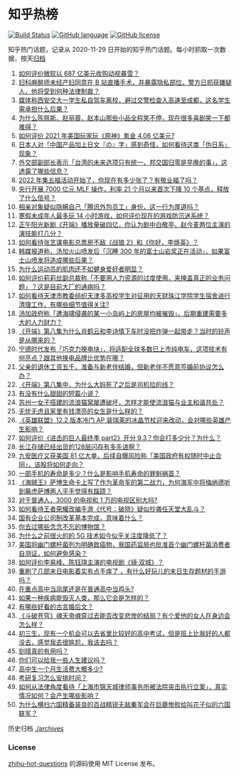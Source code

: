 # 知乎热榜
[![Build Status](https://github.com/ToWeLong/zhihu-hot-questions/workflows/CI/badge.svg)](https://github.com/ToWeLong/zhihu-hot-questions/actions)
[![GitHub language](https://img.shields.io/badge/language-golang-orange.svg)](https://golang.org/)
[![GitHub license](https://img.shields.io/github/license/ToWeLong/zhihu-hot-questions)](https://github.com/ToWeLong/zhihu-hot-questions/blob/main/LICENSE)

知乎热门话题，记录从 2020-11-29 日开始的知乎热门话题。每小时抓取一次数据，按天[归档](./archives)

<!-- BEGIN -->

1. [如何评价微软以 687 亿美元收购动视暴雪？](https://www.zhihu.com/question/512216137)
1. [妇科麻醉师未经产妇同意在 B 站直播手术，并暴露隐私部位，警方已抓获嫌疑人，他将受到何种法律制裁？](https://www.zhihu.com/question/512209245)
1. [媒体称西安交大一学生私自驾车离校，避过交警检查入高速至成都，这名学生需承担什么后果？](https://www.zhihu.com/question/512188024)
1. [为什么陈佩斯、赵丽蓉、赵本山那些小品全程笑不停，现在很多喜剧笑一下都难得？](https://www.zhihu.com/question/444413266)
1. [如何评价 2021 年美国玩家玩《原神》氪金 4.06 亿美元?](https://www.zhihu.com/question/512070727)
1. [日本人对「中国产品加上日文『の』字」感到奇怪，如何看待这类「伪日系」现象？](https://www.zhihu.com/question/512100109)
1. [外交部副部长表示「台湾的未来选项只有统一，邦交国归零是早晚的事」，这透露了哪些信息？](https://www.zhihu.com/question/512204712)
1. [2022 年集五福活动开始了，你现在有多少张了？有敬业福了吗？](https://www.zhihu.com/question/511857078)
1. [央行开展 7000 亿元 MLF 操作，利率 21 个月以来首次下降 10 个基点，释放了什么信号？](https://www.zhihu.com/question/511990197)
1. [相亲对象疑似隐瞒自己「腾讯外包员工」身份，这一行为厚道吗？](https://www.zhihu.com/question/512192137)
1. [寒假未成年人最多玩 14 小时游戏，如何评价现在的游戏防沉迷系统？](https://www.zhihu.com/question/511948279)
1. [正午阳光新剧《开端》播放量破四亿，你认为剧中白敬亭、赵今麦两位主演的演技能打几分？](https://www.zhihu.com/question/512193173)
1. [如何看待张艺谋电影总票房不敌《战狼 2》和《你好，李焕英》？](https://www.zhihu.com/question/511647150)
1. [韩媒报道称，汤加火山喷发后「沉睡 300 年的富士山岩浆正在活动」，如果富士山喷发将造成哪些后果？](https://www.zhihu.com/question/512183689)
1. [为什么运动员的肌肉还不如健身爱好者明显？](https://www.zhihu.com/question/444755298)
1. [如何评价莉莉丝副总裁称「不要用人力资源的过度使用，来掩盖真正的业务问题」？这是目前大厂的通病吗？](https://www.zhihu.com/question/512124900)
1. [如何看待天津市教委组织天津多高校学生对征用的天财珠江学院学生宿舍进行清理工作，有哪些细节值得关注?](https://www.zhihu.com/question/511978166)
1. [汤加政府称「遭海啸侵袭的某一小岛屿上的房屋均被摧毁」，后期重建需要多大的人力财力？](https://www.zhihu.com/question/512200673)
1. [《开端》第八集为什么肖鹤云和李诗情下车时没把炸弹一起带走？当时的铃声是从哪来的？](https://www.zhihu.com/question/511447389)
1. [宁德时代发布「巧克力换电块」，将适配全球多数已上市纯电车，这项技术有何亮点？跟其他换电品牌比优势在哪？](https://www.zhihu.com/question/512171172)
1. [父亲的退休工资五千，准备与新老伴结婚，但新老伴不愿意签婚前协议怎么办？](https://www.zhihu.com/question/511443582)
1. [《开端》第八集中，为什么大妈死了之后是司机拉的线？](https://www.zhihu.com/question/511388009)
1. [有没有什么甜甜的短篇小说？](https://www.zhihu.com/question/337950627)
1. [苏州一女子搭建的流浪猫窝屡遭破坏，怎样才能使流浪猫与业主和谐共处？](https://www.zhihu.com/question/512001812)
1. [无忧无虑且家里有钱漂亮的女生是什么样的？](https://www.zhihu.com/question/369021998)
1. [《英雄联盟》12.2 版本冷门 AP 装瑞莱的冰晶节杖迎来改动，会对哪些英雄产生影响？](https://www.zhihu.com/question/511785246)
1. [如何评价《进击的巨人最终季 part2》开分 9.3？你会打多少分？为什么？](https://www.zhihu.com/question/512008864)
1. [长江存储已经出货的128层闪存有多先进啊？](https://www.zhihu.com/question/498182804)
1. [九安医疗又获美国 81 亿大单，后续自曝风险称「美国政府有权随时中止合同」，该股将如何走向？](https://www.zhihu.com/question/511871287)
1. [一部手机的寿命是多少？什么是影响手机寿命的罪魁祸首？](https://www.zhihu.com/question/511304116)
1. [《海贼王》萨博生命卡上写了作为革命军的第二战力，为何海军中将梅纳德听到藤虎萨博两人平手觉得有蹊跷？](https://www.zhihu.com/question/510398391)
1. [对于普通人，3000 的电视和 1 万的电视区别大吗?](https://www.zhihu.com/question/511879154)
1. [如何看待王者荣耀改编手游《代号：破晓》疑似抄袭任天堂大乱斗？](https://www.zhihu.com/question/511987634)
1. [国有企业公司制改革基本完成，意味着什么？](https://www.zhihu.com/question/512030418)
1. [你去过哪些念念不忘的博物馆？](https://www.zhihu.com/question/397527871)
1. [为什么之前很火的的 5G 技术如今似乎关注度降低了？](https://www.zhihu.com/question/502747685)
1. [美国将幽门螺杆菌列为明确致癌物，我国药监局也批准首个幽门螺杆菌消费者自测证，如何避免感染？](https://www.zhihu.com/question/511835931)
1. [如何评价李易峰、陈钰琪主演的电视剧《镜·双城》？](https://www.zhihu.com/question/511719735)
1. [重刷了几部末日电影着实有点手痒了 ，有什么好玩儿的末日生存题材的手游吗？](https://www.zhihu.com/question/512113744)
1. [在重点高中当凤尾还是在普通高中当鸡头?](https://www.zhihu.com/question/512212211)
1. [如果一种疾病能毁灭人类，那么它会是怎样的？](https://www.zhihu.com/question/511160727)
1. [有哪些好看的古言婚后文？](https://www.zhihu.com/question/307487090)
1. [《斗破苍穹》魂天帝魂穿过去能否改变悲惨的结局？有个爱他的女人在身边会怎么样？](https://www.zhihu.com/question/509771249)
1. [初三生，现有一个机会可以去省里比较好的高中考试，但是班上比我好的人都没去，感觉我去很尴尬，我该去吗？](https://www.zhihu.com/question/512197285)
1. [刻晴真的有用吗？](https://www.zhihu.com/question/512025633)
1. [你们可以给我一些人生建议吗？](https://www.zhihu.com/question/512278622)
1. [高中生一个月生活费大概多少?](https://www.zhihu.com/question/511327548)
1. [考研复习怎么安排时间？](https://www.zhihu.com/question/267933471)
1. [如何从法律角度看待「上海市锦天城律师事务所被法院突击执行立案」，真实情况如何？会产生哪些影响？](https://www.zhihu.com/question/512156469)
1. [为什么横扫六国精备装良的百战精锐无敌秦军会在巨鹿惨败给叫花子似的六国联军？](https://www.zhihu.com/question/511876332)

<!-- END -->

历史归档 [./archives](./archives)


### License
[zhihu-hot-questions](https://github.com/towelong/zhihu-hot-questions) 的源码使用 MIT License 发布。